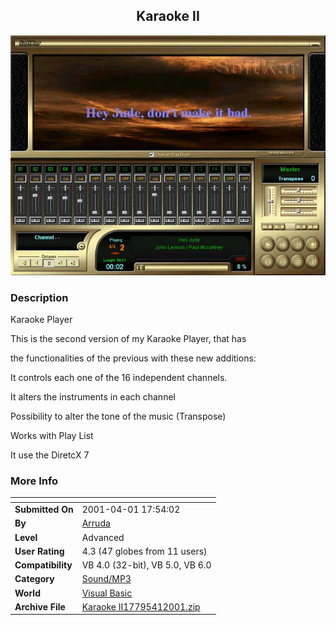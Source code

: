 ﻿<div align="center">

## Karaoke II

<img src="PIC2001411723496694.jpg">
</div>

### Description

Karaoke Player

This is the second version of my Karaoke Player, that has

the functionalities of the previous with these new additions:

It controls each one of the 16 independent channels.

It alters the instruments in each channel

Possibility to alter the tone of the music (Transpose)

Works with Play List

It use the DiretcX 7
 
### More Info
 


<span>             |<span>
---                |---
**Submitted On**   |2001-04-01 17:54:02
**By**             |[Arruda](https://github.com/Planet-Source-Code/PSCIndex/blob/master/ByAuthor/arruda.md)
**Level**          |Advanced
**User Rating**    |4.3 (47 globes from 11 users)
**Compatibility**  |VB 4\.0 \(32\-bit\), VB 5\.0, VB 6\.0
**Category**       |[Sound/MP3](https://github.com/Planet-Source-Code/PSCIndex/blob/master/ByCategory/sound-mp3__1-45.md)
**World**          |[Visual Basic](https://github.com/Planet-Source-Code/PSCIndex/blob/master/ByWorld/visual-basic.md)
**Archive File**   |[Karaoke II17795412001\.zip](https://github.com/Planet-Source-Code/arruda-karaoke-ii__1-22073/archive/master.zip)








